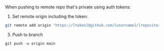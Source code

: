 When pushing to remote repo that's private using auth tokens:
1. Set remote origin including the token:
```bash
git remote add origin "https://[token]@github.com/[username]/[repository].git"
```
3. Push to branch
```
git push -u origin main
```